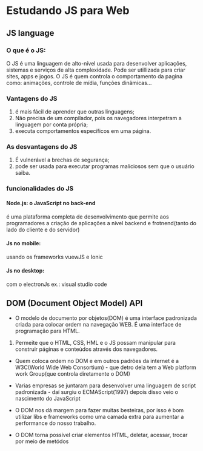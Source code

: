 # Estudando JS para Web

## JS language
### O que é o JS:
O JS é uma linguagem de alto-nível usada para desenvolver aplicações, sistemas e serviços de alta complexidade. Pode ser utillizada para criar sites, apps e jogos.
 O JS é quem controla o comportamento da pagina como: animações, controle de mídia, funções dinâmicas...

### Vantagens do JS
1. é mais fácil de aprender que outras linguagens;
2. Não precisa de um compilador, pois os navegadores interpetram a linguagem por conta própria;
1. executa comportamentos específicos em uma página.

### As desvantagens do JS
1. É vulnerável a brechas de segurança;
2. pode ser usada para executar programas maliciosos sem que o usuário saiba.

### funcionalidades do JS

#### Node.js: o JavaScript no back-end
é uma plataforma completa de desenvolvimento que permite aos programadores a criação de aplicações a nível backend e frotnend(tanto do lado do cliente e do servidor)

#### Js no mobile: 
usando os frameworks vuewJS e Ionic

#### Js no desktop:
com o electronJs  ex.: visual studio code

## DOM (Document Object Model) API 
- O modelo de documento por objetos(DOM) é uma interface padronizada criada para colocar ordem na navegação WEB. É uma interface de programação para HTML.

1. Permeite que o HTML, CSS, HML e o JS possam manipular para construir páginas e conteúdos através dos navegadores.

- Quem coloca ordem no DOM e em outros padrões da internet é a W3C(World Wide Web Consortium) - que detro dela tem a Web platform work Group(que controla diretamente o DOM)

- Varias empresas se juntaram para desenvolver uma linguagem de script padronizada - daí surgiu o ECMAScript(1997) depois disso veio o nascimento do JavaScript

- O DOM nos dá margem para fazer muitas besteiras, por isso é bom utilizar libs e frameworks como uma camada extra para aumentar a performance do nosso trabalho.


- O DOM torna possível criar elementos HTML, deletar, acessar, trocar por meio de metódos